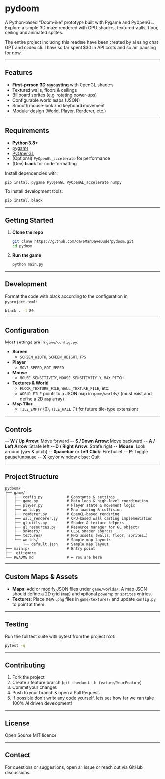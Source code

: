 # pydoom

A Python‑based “Doom‑like” prototype built with Pygame and PyOpenGL. Explore a simple 3D maze rendered with GPU shaders, textured walls, floor, ceiling and animated sprites.

The entire project including this readme have been created by ai using chat GPT and codex cli. I have so far spent $30 in API costs and so am pausing for now.

---

## Features

- **First‑person 3D raycasting** with OpenGL shaders
- Textured walls, floors & ceilings
- Billboard sprites (e.g. rotating power‑ups)
- Configurable world maps (JSON)
- Smooth mouse‑look and keyboard movement
- Modular design (World, Player, Renderer, etc.)

---

## Requirements

- **Python 3.8+**
- [pygame](https://pypi.org/project/pygame/)
- [PyOpenGL](https://pypi.org/project/PyOpenGL/)
- (Optional) `PyOpenGL_accelerate` for performance
- (Dev) **black** for code formatting

Install dependencies with:

```bash
pip install pygame PyOpenGL PyOpenGL_accelerate numpy
```

To install development tools:

```bash
pip install black
```

---

## Getting Started

1. **Clone the repo**
   ```bash
   git clone https://github.com/daveManDaveDude/pydoom.git
   cd pydoom
   ```
2. **Run the game**
   ```bash
   python main.py
   ```

---

## Development

Format the code with black according to the configuration in `pyproject.toml`:

```bash
black . -l 80
```

---

## Configuration

Most settings are in `game/config.py`:

- **Screen**
  - `SCREEN_WIDTH`, `SCREEN_HEIGHT`, `FPS`
- **Player**
  - `MOVE_SPEED`, `ROT_SPEED`
- **Mouse**
  - `MOUSE_SENSITIVITY`, `MOUSE_SENSITIVITY_Y`, `MAX_PITCH`
- **Textures & World**
  - `FLOOR_TEXTURE_FILE`, `WALL_TEXTURE_FILE`, etc.
  - `WORLD_FILE` points to a JSON map in `game/worlds/` (must exist and define a 2D `map` array)
- **Map Tiles**
  - `TILE_EMPTY` (0), `TILE_WALL` (1) for future tile-type extensions

---

## Controls

-- **W / Up Arrow**: Move forward
-- **S / Down Arrow**: Move backward
-- **A / Left Arrow**: Strafe left
-- **D / Right Arrow**: Strafe right
-- **Mouse**: Look around (yaw & pitch)
-- **Spacebar** or **Left Click**: Fire bullet
-- **P**: Toggle pause/unpause
-- **X** key or window close: Quit

---

## Project Structure

```
pydoom/
├── game/
│   ├── config.py           # Constants & settings
│   ├── game.py             # Main loop & high‑level coordination
│   ├── player.py           # Player state & movement logic
│   ├── world.py            # Map loading & collision
│   ├── renderer.py         # OpenGL‑based rendering
│   ├── wall_renderer.py    # CPU-based wall casting implementation
│   ├── gl_utils.py         # Shader & texture helpers
│   ├── gl_resources.py     # Resource manager for GL objects
│   ├── shaders/            # GLSL shader sources
│   ├── textures/           # PNG assets (walls, floor, sprites…)
│   └── worlds/             # Sample map layouts
│       └── default.json    # Sample map layout
├── main.py                 # Entry point
├── .gitignore
└── README.md               # ← You are here
```

---

## Custom Maps & Assets

- **Maps**: Add or modify JSON files under `game/worlds/`. A map JSON should define a 2D grid (`map`) and optional `powerup` or `sprites` entries.
- **Textures**: Place new `.png` files in `game/textures/` and update `config.py` to point at them.
---

## Testing

Run the full test suite with pytest from the project root:

```bash
pytest -q
```

---

## Contributing

1. Fork the project
2. Create a feature branch (`git checkout -b feature/YourFeature`)
3. Commit your changes
4. Push to your branch & open a Pull Request.
5. If possible don't write any code yourself, lets see how far we can take 100% AI driven development!

---

## License

Open Source MIT licence

---

## Contact

For questions or suggestions, open an issue or reach out via GitHub discussions.
